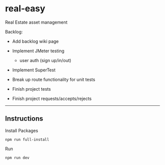# real-easy

Real Estate asset management

Backlog:
- Add backlog wiki page
- Implement JMeter testing
    - user auth (sign up/in/out)

- Implement SuperTest
- Break up route functionality for unit tests
- Finish project tests
- Finish project requests/accepts/rejects

-----

## Instructions

Install Packages
```
npm run full-install
```

Run
```
npm run dev
```